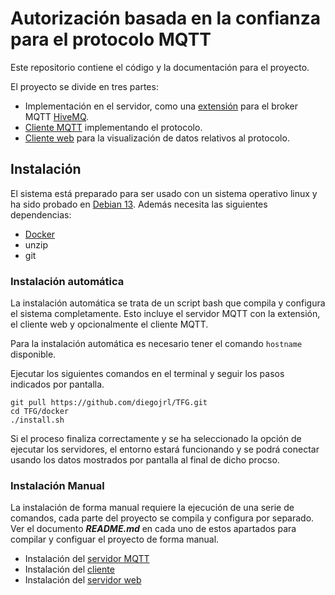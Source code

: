 # Autorización basada en la confianza para el protocolo MQTT
Este repositorio contiene el código y la documentación para el proyecto.

El proyecto se divide en tres partes:
- Implementación en el servidor, como una [extensión](trust-extension) para el broker MQTT [HiveMQ](https://www.hivemq.com/products/mqtt-broker/).
- [Cliente MQTT](client) implementando el protocolo.
- [Cliente web](web) para la visualización de datos relativos al protocolo.

## Instalación
El sistema está preparado para ser usado con un sistema operativo linux y ha sido probado en [Debian 13](https://www.debian.org/index.es.html). Además necesita las siguientes dependencias:
- [Docker](https://docs.docker.com/engine/install/)
- unzip
- git

### Instalación automática
La instalación automática se trata de un script bash que compila y configura el sistema completamente. Esto incluye el servidor MQTT con la extensión, el cliente web y opcionalmente el cliente MQTT.

Para la instalación automática es necesario tener el comando `hostname` disponible.

Ejecutar los siguientes comandos en el terminal y seguir los pasos indicados por pantalla.
```shell
git pull https://github.com/diegojrl/TFG.git
cd TFG/docker
./install.sh
```
Si el proceso finaliza correctamente y se ha seleccionado la opción de ejecutar los servidores, el entorno estará funcionando y se podrá conectar usando los datos mostrados por pantalla al final de dicho procso.

### Instalación Manual
La instalación de forma manual requiere la ejecución de una serie de comandos, cada parte del proyecto se compila y configura por separado. Ver el documento ***README.md*** en cada uno de estos apartados para compilar y configuar el proyecto de forma manual.

- Instalación del [servidor MQTT](trust-extension#compilación)
- Instalación del [cliente](client#compilación)
- Instalación del [servidor web](web#compilación)
